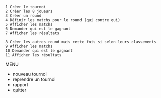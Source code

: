     1 Créer le tournoi
    2 Créer les 8 joueurs
    3 Créer un round
    4 Définir les matchs pour le round (qui contre qui)
    5 Afficher les matchs
    6 Demander qui est le gagnant
    7 Afficher les résultats

    8 Créer les autres round mais cette fois si selon leurs classements
    9 Afficher les matchs
    10 Demander qui est le gagnant
    11 Afficher les résultats





MENU 
- nouveau tournoi
- reprendre un tournoi
- rapport
- quitter

